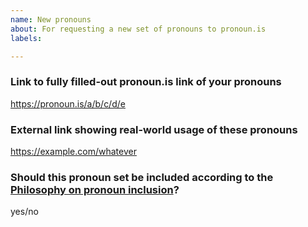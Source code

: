 ```yaml
---
name: New pronouns
about: For requesting a new set of pronouns to pronoun.is
labels: 

---
```


### Link to fully filled-out pronoun.is link of your pronouns

https://pronoun.is/a/b/c/d/e

### External link showing real-world usage of these pronouns

https://example.com/whatever

### Should this pronoun set be included according to the [Philosophy on pronoun inclusion](/witch-house/pronoun.is/blob/master/README.md#philosophy-on-pronoun-inclusion)?

yes/no
